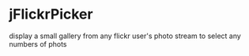 jFlickrPicker
=============

display a small gallery from any flickr user's photo stream to select any numbers of phots